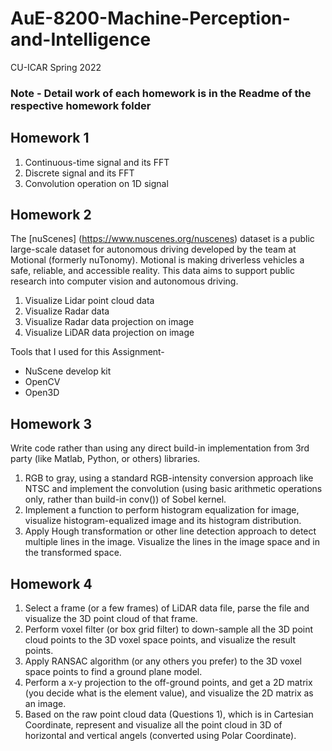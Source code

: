 # AuE-8200-Machine-Perception-and-Intelligence
 CU-ICAR Spring 2022
 ### Note - Detail work of each homework is in the Readme of the respective homework folder

## Homework 1

1. Continuous-time signal and its FFT
2. Discrete signal and its FFT
3. Convolution operation on 1D signal




## Homework 2
The [nuScenes] (https://www.nuscenes.org/nuscenes) dataset is a public large-scale dataset for autonomous driving developed by the team at Motional (formerly nuTonomy). Motional is making driverless vehicles a safe, reliable, and accessible reality. This data aims to support public research into computer vision and autonomous driving.
1. Visualize Lidar point cloud data
2. Visualize Radar data
3. Visualize Radar data projection on image
4. Visualize LiDAR data projection on image

Tools that I used for this Assignment-
- NuScene develop kit
- OpenCV
- Open3D

## Homework 3

Write code rather than using any direct build-in implementation from 3rd party (like Matlab, Python, or others) libraries.
1. RGB to gray, using a standard RGB-intensity conversion approach like NTSC and implement the convolution (using basic arithmetic operations only, rather than build-in conv()) of Sobel kernel.
2. Implement a function to perform histogram equalization for image, visualize histogram-equalized image and its histogram distribution.
3. Apply Hough transformation or other line detection approach to detect multiple lines in the image. Visualize the lines in the image space and in the transformed space.

## Homework 4



1. Select a frame (or a few frames) of LiDAR data file, parse the file and visualize the 3D point cloud of that frame.
2. Perform voxel filter (or box grid filter) to down-sample all the 3D point cloud points to the 3D voxel space points, and visualize the result points.
3. Apply RANSAC algorithm (or any others you prefer) to the 3D voxel space points to find a ground plane model.
4. Perform a x-y projection to the off-ground points, and get a 2D matrix (you decide what is the element value), and visualize the 2D matrix as an image.
5. Based on the raw point cloud data (Questions 1), which is in Cartesian Coordinate, represent and visualize all the point cloud in 3D of horizontal and vertical angels (converted using Polar Coordinate).


